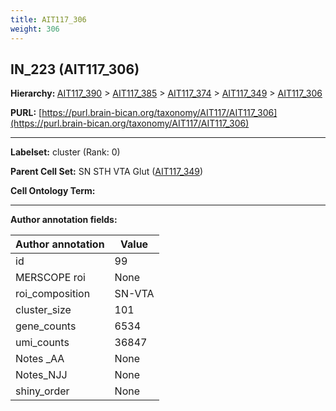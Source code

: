 ```yaml
---
title: AIT117_306
weight: 306
---
```

## IN_223 (AIT117_306)
<b>Hierarchy: </b>
[AIT117_390](../AIT117_390) >
[AIT117_385](../AIT117_385) >
[AIT117_374](../AIT117_374) >
[AIT117_349](../AIT117_349) >
[AIT117_306](../AIT117_306)

**PURL:** [https://purl.brain-bican.org/taxonomy/AIT117/AIT117_306](https://purl.brain-bican.org/taxonomy/AIT117/AIT117_306)

---


**Labelset:** cluster (Rank: 0)

**Parent Cell Set:** SN STH VTA Glut ([AIT117_349](../AIT117_349))



**Cell Ontology Term:** 

[MARKER GENES.]: #


---

[TRANSFERRED ANNOTATIONS.]: #


[AUTHOR ANNOTATION FIELDS.]: #


**Author annotation fields:**

| Author annotation | Value |
|-------------------|-------|
|id|99|
|MERSCOPE roi|None|
|roi_composition|SN-VTA|
|cluster_size|101|
|gene_counts|6534|
|umi_counts|36847|
|Notes _AA|None|
|Notes_NJJ|None|
|shiny_order|None|
